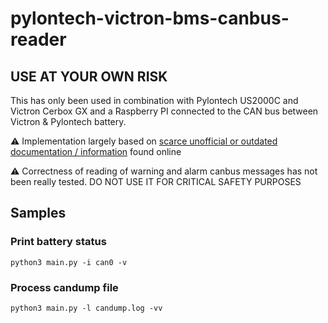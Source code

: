 # pylontech-victron-bms-canbus-reader

## USE AT YOUR OWN RISK

This has only been used in combination with Pylontech US2000C and Victron Cerbox GX and a 
Raspberry PI connected to the CAN bus between Victron & Pylontech battery. 

⚠️ Implementation largely based on [scarce unofficial or outdated documentation / information](research/) found online

⚠️ Correctness of reading of warning and alarm canbus messages has not been really tested. DO NOT USE IT FOR CRITICAL SAFETY PURPOSES 


## Samples

### Print battery status
```shell
python3 main.py -i can0 -v
```


### Process candump file
```shell
python3 main.py -l candump.log -vv
```